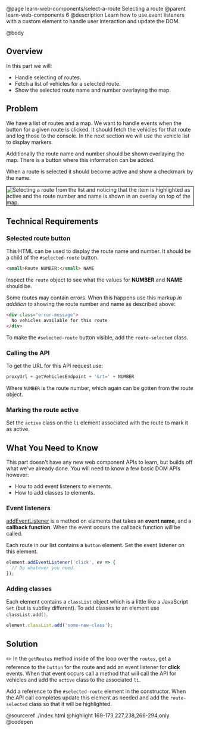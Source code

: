 @page learn-web-components/select-a-route Selecting a route
@parent learn-web-components 6
@description Learn how to use event listeners with a custom element to handle user interaction and update the DOM.

@body

## Overview

In this part we will:

- Handle selecting of routes.
- Fetch a list of vehicles for a selected route.
- Show the selected route name and number overlaying the map.

## Problem

We have a list of routes and a map. We want to handle events when the button for a given route is clicked. It should fetch the vehicles for that route and log those to the console. In the next section we will use the vehicle list to display markers.

Additionally the route name and number should be shown overlaying the map. There is a button where this information can be added.

When a route is selected it should become active and show a checkmark by the name.

<img src="../static/img/web-components/bt-selecting-route.gif"
  style="border: solid 1px black; max-width: 100%;"
  title="Selecting a route from the list and noticing that the item is highlighted as active and the route number and name is shown in an overlay on top of the map." />

## Technical Requirements

### Selected route button

This HTML can be used to display the route name and number. It should be a child of the `#selected-route` button.

```html
<small>Route NUMBER:</small> NAME
```

Inspect the `route` object to see what the values for __NUMBER__ and __NAME__ should be.

Some routes may contain errors. When this happens use this markup *in addition to* showing the route number and name as described above:

```html
<div class="error-message">
  No vehicles available for this route
</div>
```

To make the `#selected-route` button visible, add the `route-selected` class.

### Calling the API

To get the URL for this API request use:

```js
proxyUrl + getVehiclesEndpoint + '&rt=' + NUMBER
```

Where `NUMBER` is the route number, which again can be gotten from the route object.

### Marking the route active

Set the `active` class on the `li` element associated with the route to mark it as active.

## What You Need to Know

This part doesn't have any new web component APIs to learn, but builds off what we've already done. You will need to know a few basic DOM APIs however:

* How to add event listeners to elements.
* How to add classes to elements.

### Event listeners

[addEventListener](https://developer.mozilla.org/en-US/docs/Web/API/EventTarget/addEventListener) is a method on elements that takes an __event name__, and a __callback function__. When the event occurs the callback function will be called.

Each route in our list contains a `button` element. Set the event listener on this element.

```js
element.addEventListener('click', ev => {
  // Do whatever you need.
});
```

### Adding classes

Each element contains a `classList` object which is a little like a JavaScript `Set` (but is subtley different). To add classes to an element use `classList.add()`.

```js
element.classList.add('some-new-class');
```

## Solution

✏️ In the `getRoutes` method inside of the loop over the `routes`, get a reference to the `button` for the route and add an event listener for __click__ events. When that event occurs call a method that will call the API for vehicles and add the `active` class to the associated `li`.

Add a reference to the `#selected-route` element in the constructor. When the API call completes update this element as needed and add the `route-selected` class so that it will be highlighted.

@sourceref ./index.html
@highlight 169-173,227,238,266-294,only
@codepen
